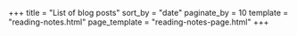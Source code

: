 +++
title = "List of blog posts"
sort_by = "date"
paginate_by = 10
template = "reading-notes.html"
page_template = "reading-notes-page.html"
+++